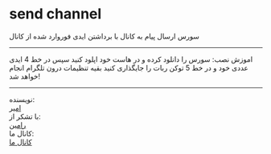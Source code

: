 # send channel
سورس ارسال پیام به کانال با برداشتن ایدی فوروارد شده از کانال
<br>
<hr>
اموزش نصب:
سورس را دانلود کرده و در هاست خود اپلود کنید
سپس در خط 4 ایدی عددی خود و در خط 5 توکن ربات را جایگذاری کنید
بقیه تنظیمات درون تلگرام انجام خواهد شد!
<hr>
نویسنده:
<br>
<a href="https://t.me/Developer_001">امیر</a>
<br>
با تشکر از:
<br>
<a href="https://t.me/me_devil">رامین</a>
<br>
کانال ما:
<br>
<a href="https://t.me/worldtm">کانال ما</a>
